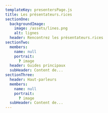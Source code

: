 ```yaml
---
templateKey: presentersPage.js
title: Les présentateurs.rices
sectionOne:
  backgroundImage:
    image: /assets/lines.png
    alt: lignes
  header: Rencontrez les présentateurs.rices
sectionTwo:
  members:
    name: null
    portrait:
      ? image
  header: Guides principaux
  subHeader: Content de...
sectionThree:
  header: Haut-parleurs
  members:
    name: null
    portrait:
      ? image
  subHeader: Content de...
---
```

